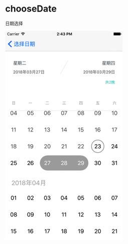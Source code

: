 # chooseDate
日期选择

![chooseDate](https://raw.githubusercontent.com/CoderFong/image/master/chooseDate.png)
